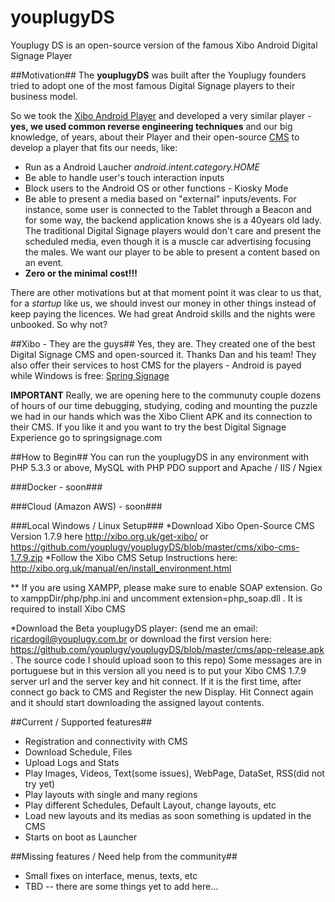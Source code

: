 # youplugyDS
Youplugy DS is an open-source version of the famous Xibo Android Digital Signage Player 

##Motivation##
The **youplugyDS** was built after the Youplugy founders tried to adopt one of the most famous Digital Signage players to their business model.    


So we took the [Xibo Android Player](http://http://xibo.org.uk/)  and developed a very similar player - **yes, we used common reverse engineering techniques** and our big knowledge, of years, about their Player and their open-source [CMS](http://xibo.org.uk/get-xibo/) to develop a player that fits our needs, like:
* Run as a Android Laucher *android.intent.category.HOME*
* Be able to handle user's touch interaction inputs
* Block users to the Android OS or other functions - Kiosky Mode
* Be able to present a media based on "external" inputs/events. For instance, some user is connected to the Tablet through a Beacon and for some way, the backend application knows she is a 40years old lady. The traditional Digital Signage players would don't care and present the scheduled media, even though it is a muscle car advertising focusing the males. We want our player to be able to present a content based on an event. 
* **Zero or the minimal cost!!!**


There are other motivations but at that moment point it was clear to us that, for a *startup* like us, we should invest our money in other things instead of keep paying the licences. We had great Android skills and the nights were unbooked. So why not?

##Xibo - They are the guys##
Yes, they are. They created one of the best Digital Signage CMS and open-sourced it. Thanks Dan and his team!
They also offer their services to host CMS for the players - Android is payed while Windows is free: [Spring Signage](https://springsignage.com/)

**IMPORTANT**
Really, we are opening here to the communuty couple dozens of hours of our time debugging, studying, coding and mounting the puzzle we had in our hands which was the Xibo Client APK and its connection to their CMS.
If you like it and you want to try the best Digital Signage Experience go to springsignage.com



##How to Begin##
You can run the youplugyDS in any environment with PHP 5.3.3 or above, MySQL with PHP PDO support and Apache / IIS / Ngiex

###Docker - soon###

###Cloud (Amazon AWS) - soon###

###Local Windows / Linux Setup###
*Download Xibo Open-Source CMS Version 1.7.9 here http://xibo.org.uk/get-xibo/ or https://github.com/youplugy/youplugyDS/blob/master/cms/xibo-cms-1.7.9.zip
*Follow the Xibo CMS Setup Instructions here: http://xibo.org.uk/manual/en/install_environment.html

** If you are using XAMPP, please make sure to enable SOAP extension. Go to xamppDir/php/php.ini and uncomment extension=php_soap.dll . It is required to install Xibo CMS 

*Download the Beta youplugyDS player: (send me an email: ricardogil@youplugy.com.br or download the first version here: https://github.com/youplugy/youplugyDS/blob/master/cms/app-release.apk . The source code I should upload soon to this repo)
Some messages are in portuguese but in this version all you need is to put your Xibo CMS 1.7.9 server url and the server key and hit connect.
If it is the first time, after connect go back to CMS and Register the new Display. Hit Connect again and it should start downloading the assigned layout contents.

##Current / Supported features##
* Registration and connectivity with CMS
* Download Schedule, Files
* Upload Logs and Stats
* Play Images, Videos, Text(some issues), WebPage, DataSet, RSS(did not try yet)
* Play layouts with single and many regions
* Play different Schedules, Default Layout, change layouts, etc
* Load new layouts and its medias as soon something is updated in the CMS
* Starts on boot as Launcher

##Missing features / Need help from the community##
* Small fixes on interface, menus, texts, etc
* TBD -- there are some things yet to add here...












